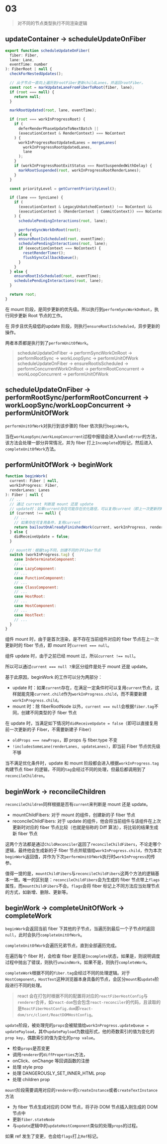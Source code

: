 # 03

> 对不同的节点类型执行不同渲染逻辑

## updateContainer -> scheduleUpdateOnFiber

```js
export function scheduleUpdateOnFiber(
  fiber: Fiber,
  lane: Lane,
  eventTime: number
): FiberRoot | null {
  checkForNestedUpdates();

  // 从子节点一直向上遍历到rootFiber更新childLanes，并返回rootFiber。
  const root = markUpdateLaneFromFiberToRoot(fiber, lane);
  if (root === null) {
    return null;
  }

  markRootUpdated(root, lane, eventTime);

  if (root === workInProgressRoot) {
    if (
      deferRenderPhaseUpdateToNextBatch ||
      (executionContext & RenderContext) === NoContext
    ) {
      workInProgressRootUpdatedLanes = mergeLanes(
        workInProgressRootUpdatedLanes,
        lane
      );
    }
    if (workInProgressRootExitStatus === RootSuspendedWithDelay) {
      markRootSuspended(root, workInProgressRootRenderLanes);
    }
  }

  const priorityLevel = getCurrentPriorityLevel();

  if (lane === SyncLane) {
    if (
      (executionContext & LegacyUnbatchedContext) !== NoContext &&
      (executionContext & (RenderContext | CommitContext)) === NoContext
    ) {
      schedulePendingInteractions(root, lane);

      performSyncWorkOnRoot(root);
    } else {
      ensureRootIsScheduled(root, eventTime);
      schedulePendingInteractions(root, lane);
      if (executionContext === NoContext) {
        resetRenderTimer();
        flushSyncCallbackQueue();
      }
    }
  } else {
    ensureRootIsScheduled(root, eventTime);
    schedulePendingInteractions(root, lane);
  }

  return root;
}
```

在 mount 阶段，是同步更新的优先级。所以执行到`performSyncWorkOnRoot`，执行同步更新 Root 节点的工作。

在 异步且优先级低的update 阶段，则执行`ensureRootIsScheduled`，异步更新的操作。

两者本质都是执行到了`performUnitOfWork`。

> scheduleUpdateOnFiber -> performSyncWorkOnRoot -> performRootSync -> workLoopSync -> performUnitOfWork
> scheduleUpdateOnFiber -> ensureRootIsScheduled -> performConcurrentWorkOnRoot -> performRootConcurrent -> workLoopConcurrent -> performUnitOfWork

## scheduleUpdateOnFiber -> performRootSync/performRootConcurrent -> workLoopSync/workLoopConcurrent -> performUnitOfWork

`performUnitOfWork`对执行到该步骤的 fiber 依次执行`beginWork`。

当在`workLoopSync/workLoopConcurrent`过程中报错会进入`handleError`的方法，该方法会处理一部分异常情况，并为 fiber 打上`Incomplete`的标记，然后进入`completeUnitOfWork`方法。

## performUnitOfWork -> beginWork

```js
function beginWork(
  current: Fiber | null,
  workInProgress: Fiber,
  renderLanes: Lanes
): Fiber | null {
  // ..
  // 通过 current 判断是 mount 还是 update
  // update时：如果current存在可能存在优化路径，可以复用current（即上一次更新的Fiber节点）
  if (current !== null) {
    // ...
    // 如果存在可复用条件，复用current
    return bailoutOnAlreadyFinishedWork(current, workInProgress, renderLanes);
  } else {
    didReceiveUpdate = false;
  }

  // mount时：根据tag不同，创建不同的子Fiber节点
  switch (workInProgress.tag) {
    case IndeterminateComponent:
    // ...
    case LazyComponent:
    // ...
    case FunctionComponent:
    // ...
    case ClassComponent:
    // ...
    case HostRoot:
    // ...
    case HostComponent:
    // ...
    case HostText:
    // ...
  }
}
```

组件 mount 时，由于是首次渲染，是不存在当前组件对应的 fiber 节点在上一次更新时的 fiber 节点，即 mount 时`current === null`。

组件 update 时，由于之前已经 mount 过，所以`current !== null`。

所以可以通过`current === null ?`来区分组件是处于 mount 还是 update。

基于此原因，beginWork 的工作可以分为两部分：

- update 时：如果`current`存在，在满足一定条件时可以复用`current`节点，这样就能克隆`current.child`作为`workInProgress.child`，而不需要新建`workInProgress.child`。
- mount 时：除 fiberRootNode 以外，`current === null`会根据`fiber.tag`不同，创建不同类型的子 fiber 节点

在 update 时，当满足如下情况时`didReceiveUpdate = false`（即可以直接复用前一次更新的子 Fiber，不需要新建子 Fiber）

- `oldProps === newProps`，即 props 与 fiber.type 不变
- `!includesSomeLane(renderLanes, updateLanes)`，即当前 Fiber 节点优先级不够

当不满足优化条件时，update 和 mount 阶段都会进入根据`workInProgress.tag`构建节点 fiber 的逻辑，不同的`tag`会经过不同的处理，但最后都调用到了`reconcileChildren`。

## beginWork -> reconcileChildren

`reconcileChildren`同样根据是否有`current`来判断是 mount 还是 update。

- mountChildFibers: 对于 mount 的组件，创建新的子 fiber 节点
- reconcileChildFibers: 对于 update 的组件，他会将当前组件与该组件在上次更新时对应的 fiber 节点比较（也就是俗称的 Diff 算法），将比较的结果生成新 fiber 节点

这两个方法都是通过`ChildReconciler`返回了`reconcileChildFibers`，不论走哪个逻辑，最终他会生成新的子 fiber 节点并赋值给`workInProgress.child`，作为本次`beginWork`返回值，并作为下次`performUnitOfWork`执行时`workInProgress`的传参。

值得一提的是，`mountChildFibers`与`reconcileChildFibers`这两个方法的逻辑基本一致。唯一的区别是：`reconcileChildFibers`会为生成的 fiber 节点带上`flags`属性，而`mountChildFibers`不会。`flags`会将 fiber 标记上不同方法应当处理节点的方式，如新增、删除、更新等。

## beginWork -> completeUnitOfWork -> completeWork

`beginWork`会返回当前 fiber 下其他的子节点，当遍历到最后一个子节点时返回`null`，此时会执行`completeUnitOfWork`。

`completeUnitOfWork`会遍历兄弟节点，直到全部遍历完成。

在遍历每个 fiber 时，会检查 fiber 是否是`Incomplete`状态，如果是，则说明调度过程中抛出了错误，则执行`unwindWork`，如果不是，则执行`completeWork`。

`completeWork`根据不同的`fiber.tag`会经过不同的处理逻辑。对于`HostComponent`，`HostText`这种浏览器本身具备的节点，会区分`mount`和`update`阶段进行不同的处理。

> react 会在打包时根据不同的配置将对应的`reactFiberHostConfig`与`renderer`合并，如`react-dom`包会包含`react-reconciler`的代码，且读取的是`ReactFiberHostConfig.dom`即`react-dom/src/client/ReactDOMHostConfig`。

`update`阶段，被处理完的`props`会被赋值给`workInProgress.updateQueue = updatePayload`，其中`updatePayload`为数组形式，他的奇数索引的值为变化的`prop key`，偶数索引的值为变化的`prop value`。

- 检查`props`是否变更
- 调用`renderer`的`diffProperties`方法，
- onClick、onChange 等回调函数的注册
- 处理 style prop
- 处理 DANGEROUSLY_SET_INNER_HTML prop
- 处理 children prop

`mount`阶段需要调用对应的`renderer`的`createInstance`或者`createTextInstance`方法

- 为 fiber 节点生成对应的 DOM 节点，将子孙 DOM 节点插入刚生成的 DOM 节点中
- 更新`fiber.stateNode`
- 与`update`逻辑中的`updateHostComponent`类似的处理`props`的过程。

如果 ref 发生了变更，也会给`flags`打上`Ref`标记。
